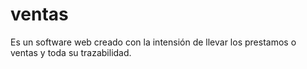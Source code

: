 # ventas
Es un software web creado con la intensión de llevar los prestamos o ventas y toda su trazabilidad.

